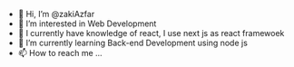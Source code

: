 - 👋 Hi, I’m @zakiAzfar
- 👀 I’m interested in Web Development
- 💪 I currently have knowledge of react, I use next js as react framewoek
- 🌱 I’m currently learning Back-end Development using node js
- 📫 How to reach me ...

<!---
zakiAzfar/zakiAzfar is a ✨ special ✨ repository because its `README.md` (this file) appears on your GitHub profile.
You can click the Preview link to take a look at your changes.
--->
